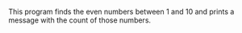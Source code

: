 This program finds the even numbers between 1 and 10 and prints a message with the count of those numbers.
